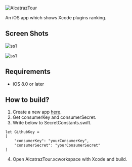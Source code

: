 ![AlcatrazTour](https://github.com/haranicle/AlcatrazTour/raw/master/images/title.png)

An iOS app which shows Xcode plugins ranking.

## Screen Shots

![ss1](https://github.com/haranicle/AlcatrazTour/raw/master/images/list_ss.png)  
  
![ss1](https://github.com/haranicle/AlcatrazTour/raw/master/images/detail_ss.png)

## Requirements

* iOS 8.0 or later

## How to build?

1. Create a new app [here](https://github.com/settings/applications/new).
2. Get consumerKey and consumerSecret.
3. Write below to SecretConstants.swift. 

  ```
  let GithubKey =
  [
      "consumerKey": "yourConsumerKey",
      "consumerSecret": "yourConsumerSecret"
  ]
  ```
  
4. Open AlcatrazTour.xcworkspace with Xcode and build.
